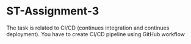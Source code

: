 # ST-Assignment-3
The task is related to CI/CD (continues integration and continues deployment). You have to create CI/CD pipeline using GitHub workflow
